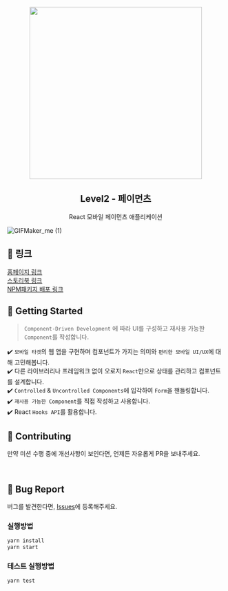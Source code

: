 <p align="middle" >
  <img src="https://techcourse-storage.s3.ap-northeast-2.amazonaws.com/0fefce79602043a9b3281ee1dd8f4be6" width="400">
</p>
<h2 align="middle">Level2 - 페이먼츠</h2>
<p align="middle">React 모바일 페이먼츠 애플리케이션</p>
</p>

![GIFMaker_me (1)](https://github.com/woowacourse/prolog/assets/72205402/e2b58967-983f-48c8-9875-7d7d0bf82971)

## 🔗 링크
[홈페이지 링크](https://thriving-malasada-009498.netlify.app/#/)<br>
[스토리북 링크](https://644b673fa2e9bbb9cb5a211e-lrslwmuvsi.chromatic.com/?path=/story/bank--%EC%9A%B0%EB%A6%AC%EC%B9%B4%EB%93%9C)<br>
[NPM패키지 배포 링크](https://www.npmjs.com/package/react-modal-patrick)

## 🚀 Getting Started

> `Component-Driven Development` 에 따라 UI를 구성하고 재사용 가능한 `Component`를 작성합니다.

✔️ `모바일 타겟`의 웹 앱을 구현하며 컴포넌트가 가지는 의미와 `편리한 모바일 UI/UX`에 대해 고민해봅니다.  
✔️ 다른 라이브러리나 프레임워크 없이 오로지 `React`만으로 상태를 관리하고 컴포넌트를 설계합니다.  
✔️ `Controlled` & `Uncontrolled Components`에 입각하여 `Form`을 핸들링합니다.  
✔️ `재사용 가능한 Component`를 직접 작성하고 사용합니다.  
✔️ React `Hooks API`를 활용합니다.

## 👏 Contributing

만약 미션 수행 중에 개선사항이 보인다면, 언제든 자유롭게 PR을 보내주세요.

<br>

## 🐞 Bug Report

버그를 발견한다면, [Issues](https://github.com/woowacourse/react-payments/issues)에 등록해주세요.


### 실행방법

```bash
yarn install
yarn start
```

### 테스트 실행방법

```bash
yarn test
```

